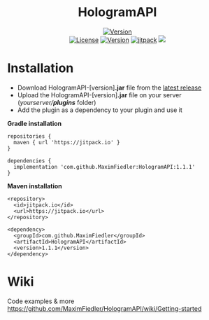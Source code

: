<h1 align="center">HologramAPI</h1>
</div>
<div align="center">
  <a href="https://github.com/MaximFiedler/HologramAPI"><img src="https://img.shields.io/badge/Only%20works%20on%20version%201.19.4%20or%20above-CC0502"alt="Version"></a>
</div>
<div align="center">
  <a href="https://github.com/MaximFiedler/HologramAPI/blob/master/LICENSE"><img src="https://img.shields.io/github/license/MaximFiedler/HologramAPI.svg" alt="License"></a>  
<a href="https://github.com/MaximFiedler/HologramAPI/wiki"><img src="https://img.shields.io/badge/Wiki%20page-CC02CC" alt="Version"></a>
<a href="https://jitpack.io/#MaximFiedler/HologramAPI"><img src="https://jitpack.io/v/MaximFiedler/HologramAPI.svg" alt="jitpack"></a>  
<img src="https://github.com/MaximFiedler/HologramAPI/assets/114857048/d1d956b4-192c-4117-8483-4d8e5d973678">

</div>

# Installation

- Download HologramAPI-[version]**.jar** file from the [latest release](https://github.com/MaximFiedler/HologramAPI/releases)
- Upload the HologramAPI-[version]**.jar** file on your server (_yourserver/**plugins**_ folder)
- Add the plugin as a dependency to your plugin and use it

**Gradle installation**
```
repositories {
  maven { url 'https://jitpack.io' }
}

dependencies {
  implementation 'com.github.MaximFiedler:HologramAPI:1.1.1'
}
```
**Maven installation**
```
<repository>
  <id>jitpack.io</id>
  <url>https://jitpack.io</url>
</repository>

<dependency>
  <groupId>com.github.MaximFiedler</groupId>
  <artifactId>HologramAPI</artifactId>
  <version>1.1.1</version>
</dependency>
```

# Wiki
Code examples & more
https://github.com/MaximFiedler/HologramAPI/wiki/Getting-started
